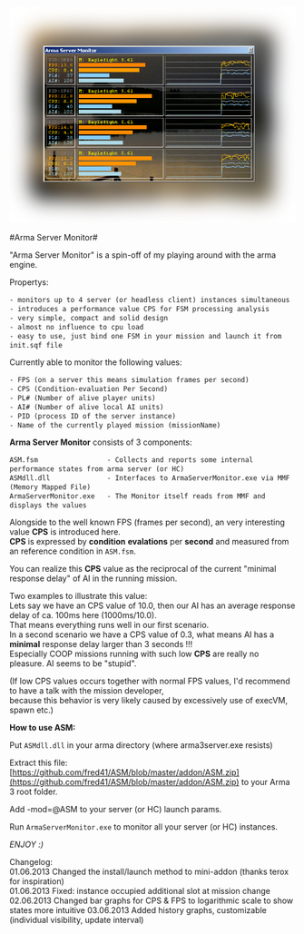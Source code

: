 ![Arma Server Monitor](picture/ASMCapture.PNG)

#Arma Server Monitor#

"Arma Server Monitor" is a spin-off of my playing around with the arma engine.

Propertys:

	- monitors up to 4 server (or headless client) instances simultaneous 
	- introduces a performance value CPS for FSM processing analysis
	- very simple, compact and solid design
	- almost no influence to cpu load
	- easy to use, just bind one FSM in your mission and launch it from init.sqf file	

Currently able to monitor the following values:

	- FPS (on a server this means simulation frames per second)
	- CPS (Condition-evaluation Per Second)
	- PL# (Number of alive player units)
	- AI# (Number of alive local AI units)
	- PID (process ID of the server instance)
	- Name of the currently played mission (missionName)

**Arma Server Monitor** consists of 3 components:

	ASM.fsm 				- Collects and reports some internal performance states from arma server (or HC)
	ASMdll.dll 				- Interfaces to ArmaServerMonitor.exe via MMF (Memory Mapped File)
	ArmaServerMonitor.exe 	- The Monitor itself reads from MMF and displays the values


Alongside to the well known FPS (frames per second), an very interesting value **CPS** is introduced here.    
**CPS** is expressed by **condition** **evalations** per **second** and measured from an reference condition in `ASM.fsm`.   

You can realize this **CPS** value as the reciprocal of the current "minimal response delay" of AI in the running mission.    

Two examples to illustrate this value:   
Lets say we have an CPS value of 10.0, then our AI has an average response delay of ca. 100ms here (1000ms/10.0).   
That means everything runs well in our first scenario.         
In a second scenario we have a CPS value of 0.3, what means AI has a **minimal** response delay larger than 3 seconds !!!    
Especially COOP missions running with such low **CPS** are really no pleasure. AI seems to be "stupid".   

(If low CPS values occurs together with normal FPS values, I'd recommend to have a talk with the mission developer,    
because this behavior is very likely caused by excessively use of execVM, spawn etc.)    


**How to use ASM:**

Put `ASMdll.dll` in your arma directory (where arma3server.exe resists)
   
Extract this file: [https://github.com/fred41/ASM/blob/master/addon/ASM.zip](https://github.com/fred41/ASM/blob/master/addon/ASM.zip)    to your Arma 3 root folder.

Add -mod=@ASM to your server (or HC) launch params. 

Run `ArmaServerMonitor.exe` to monitor all your server (or HC) instances.



*ENJOY :)*     

Changelog:    
01.06.2013 Changed the install/launch method to mini-addon (thanks terox for inspiration)    
01.06.2013 Fixed: instance occupied additional slot at mission change    
02.06.2013 Changed bar graphs for CPS & FPS to logarithmic scale to show states more intuitive
03.06.2013 Added history graphs, customizable (individual visibility, update interval)    